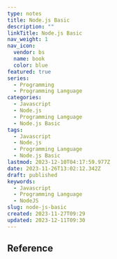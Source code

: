 ```yaml
---
type: notes
title: Node.js Basic
description: ""
linkTitle: Node.js Basic
nav_weight: 1
nav_icon:
  vendor: bs
  name: book
  color: blue
featured: true
series:
  - Programming
  - Programming Language
categories:
  - Javascript
  - Node.js
  - Programming Language
  - Node.js Basic
tags:
  - Javascript
  - Node.js
  - Programming Language
  - Node.js Basic
lastmod: 2023-12-10T04:17:59.977Z
date: 2023-11-26T13:02:12.342Z
draft: published
keywords:
  - Javascript
  - Programming Language
  - NodeJS
slug: node-js-basic
created: 2023-11-27T09:29
updated: 2023-12-11T09:30
---
```


## Reference
